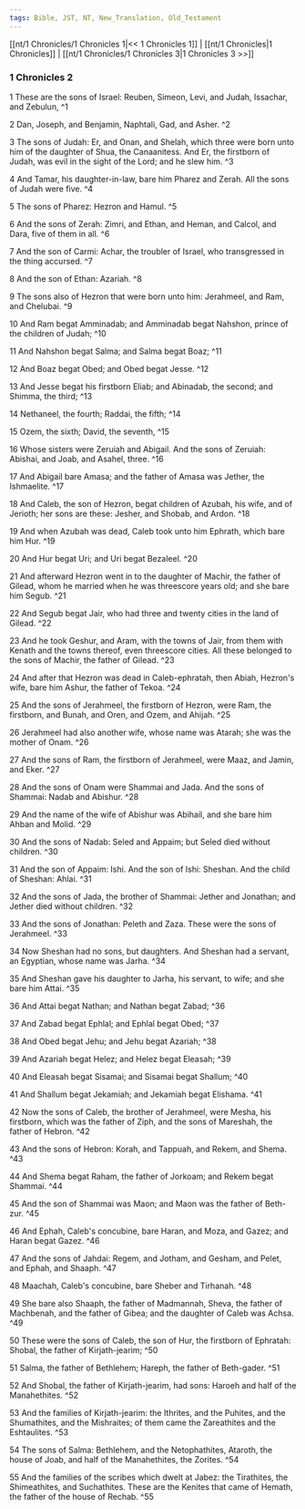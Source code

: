 ```yaml
---
tags: Bible, JST, NT, New_Translation, Old_Testament
---
```


[[nt/1 Chronicles/1 Chronicles 1|<< 1 Chronicles 1]] | [[nt/1 Chronicles|1 Chronicles]] | [[nt/1 Chronicles/1 Chronicles 3|1 Chronicles 3 >>]]

### 1 Chronicles 2

1 These are the sons of Israel: Reuben, Simeon, Levi, and Judah, Issachar, and Zebulun,  ^1

2 Dan, Joseph, and Benjamin, Naphtali, Gad, and Asher.  ^2

3 The sons of Judah: Er, and Onan, and Shelah, which three were born unto him of the daughter of Shua, the Canaanitess. And Er, the firstborn of Judah, was evil in the sight of the Lord; and he slew him.  ^3

4 And Tamar, his daughter-in-law, bare him Pharez and Zerah. All the sons of Judah were five.  ^4

5 The sons of Pharez: Hezron and Hamul.  ^5

6 And the sons of Zerah: Zimri, and Ethan, and Heman, and Calcol, and Dara, five of them in all.  ^6

7 And the son of Carmi: Achar, the troubler of Israel, who transgressed in the thing accursed.  ^7

8 And the son of Ethan: Azariah.  ^8

9 The sons also of Hezron that were born unto him: Jerahmeel, and Ram, and Chelubai.  ^9

10 And Ram begat Amminadab; and Amminadab begat Nahshon, prince of the children of Judah;  ^10

11 And Nahshon begat Salma; and Salma begat Boaz;  ^11

12 And Boaz begat Obed; and Obed begat Jesse.  ^12

13 And Jesse begat his firstborn Eliab; and Abinadab, the second; and Shimma, the third;  ^13

14 Nethaneel, the fourth; Raddai, the fifth;  ^14

15 Ozem, the sixth; David, the seventh,  ^15

16 Whose sisters were Zeruiah and Abigail. And the sons of Zeruiah: Abishai, and Joab, and Asahel, three.  ^16

17 And Abigail bare Amasa; and the father of Amasa was Jether, the Ishmaelite.  ^17

18 And Caleb, the son of Hezron, begat children of Azubah, his wife, and of Jerioth; her sons are these: Jesher, and Shobab, and Ardon.  ^18

19 And when Azubah was dead, Caleb took unto him Ephrath, which bare him Hur.  ^19

20 And Hur begat Uri; and Uri begat Bezaleel.  ^20

21 And afterward Hezron went in to the daughter of Machir, the father of Gilead, whom he married when he was threescore years old; and she bare him Segub.  ^21

22 And Segub begat Jair, who had three and twenty cities in the land of Gilead.  ^22

23 And he took Geshur, and Aram, with the towns of Jair, from them with Kenath and the towns thereof, even threescore cities. All these belonged to the sons of Machir, the father of Gilead.  ^23

24 And after that Hezron was dead in Caleb-ephratah, then Abiah, Hezron\'s wife, bare him Ashur, the father of Tekoa.  ^24

25 And the sons of Jerahmeel, the firstborn of Hezron, were Ram, the firstborn, and Bunah, and Oren, and Ozem, and Ahijah.  ^25

26 Jerahmeel had also another wife, whose name was Atarah; she was the mother of Onam.  ^26

27 And the sons of Ram, the firstborn of Jerahmeel, were Maaz, and Jamin, and Eker.  ^27

28 And the sons of Onam were Shammai and Jada. And the sons of Shammai: Nadab and Abishur.  ^28

29 And the name of the wife of Abishur was Abihail, and she bare him Ahban and Molid.  ^29

30 And the sons of Nadab: Seled and Appaim; but Seled died without children.  ^30

31 And the son of Appaim: Ishi. And the son of Ishi: Sheshan. And the child of Sheshan: Ahlai.  ^31

32 And the sons of Jada, the brother of Shammai: Jether and Jonathan; and Jether died without children.  ^32

33 And the sons of Jonathan: Peleth and Zaza. These were the sons of Jerahmeel.  ^33

34 Now Sheshan had no sons, but daughters. And Sheshan had a servant, an Egyptian, whose name was Jarha.  ^34

35 And Sheshan gave his daughter to Jarha, his servant, to wife; and she bare him Attai.  ^35

36 And Attai begat Nathan; and Nathan begat Zabad;  ^36

37 And Zabad begat Ephlal; and Ephlal begat Obed;  ^37

38 And Obed begat Jehu; and Jehu begat Azariah;  ^38

39 And Azariah begat Helez; and Helez begat Eleasah;  ^39

40 And Eleasah begat Sisamai; and Sisamai begat Shallum;  ^40

41 And Shallum begat Jekamiah; and Jekamiah begat Elishama.  ^41

42 Now the sons of Caleb, the brother of Jerahmeel, were Mesha, his firstborn, which was the father of Ziph, and the sons of Mareshah, the father of Hebron.  ^42

43 And the sons of Hebron: Korah, and Tappuah, and Rekem, and Shema.  ^43

44 And Shema begat Raham, the father of Jorkoam; and Rekem begat Shammai.  ^44

45 And the son of Shammai was Maon; and Maon was the father of Beth-zur.  ^45

46 And Ephah, Caleb\'s concubine, bare Haran, and Moza, and Gazez; and Haran begat Gazez.  ^46

47 And the sons of Jahdai: Regem, and Jotham, and Gesham, and Pelet, and Ephah, and Shaaph.  ^47

48 Maachah, Caleb\'s concubine, bare Sheber and Tirhanah.  ^48

49 She bare also Shaaph, the father of Madmannah, Sheva, the father of Machbenah, and the father of Gibea; and the daughter of Caleb was Achsa.  ^49

50 These were the sons of Caleb, the son of Hur, the firstborn of Ephratah: Shobal, the father of Kirjath-jearim;  ^50

51 Salma, the father of Bethlehem; Hareph, the father of Beth-gader.  ^51

52 And Shobal, the father of Kirjath-jearim, had sons: Haroeh and half of the Manahethites.  ^52

53 And the families of Kirjath-jearim: the Ithrites, and the Puhites, and the Shumathites, and the Mishraites; of them came the Zareathites and the Eshtaulites.  ^53

54 The sons of Salma: Bethlehem, and the Netophathites, Ataroth, the house of Joab, and half of the Manahethites, the Zorites.  ^54

55 And the families of the scribes which dwelt at Jabez: the Tirathites, the Shimeathites, and Suchathites. These are the Kenites that came of Hemath, the father of the house of Rechab.  ^55

 
